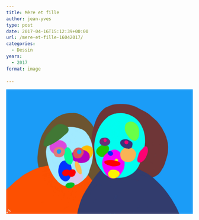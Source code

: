 ```yaml
---
title: Mère et fille
author: jean-yves
type: post
date: 2017-04-16T15:12:39+00:00
url: /mere-et-fille-16042017/
categories:
  - Dessin
years:
  - 2017
format: image

---
```

![Mère et fille #16042017](./Mere_et_fille.jpg)